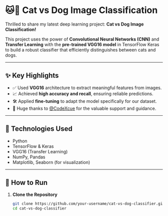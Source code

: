 # 🐱🐶 Cat vs Dog Image Classification

Thrilled to share my latest deep learning project: **Cat vs Dog Image Classification!**

This project uses the power of **Convolutional Neural Networks (CNN)** and **Transfer Learning** with the **pre-trained VGG16 model** in TensorFlow Keras to build a robust classifier that efficiently distinguishes between cats and dogs.

---

## ✨ Key Highlights

- ✅ Used **VGG16** architecture to extract meaningful features from images.
- 📈 Achieved **high accuracy and recall**, ensuring reliable predictions.
- 🛠️ Applied **fine-tuning** to adapt the model specifically for our dataset.
- 🙌 Huge thanks to [@CodeXcue](https://lnkd.in/djW4FY_Q) for the valuable support and guidance.

---

## 🧠 Technologies Used

- Python
- TensorFlow & Keras
- VGG16 (Transfer Learning)
- NumPy, Pandas
- Matplotlib, Seaborn (for visualization)

---

## 🚀 How to Run

1. **Clone the Repository**
   ```bash
   git clone https://github.com/your-username/cat-vs-dog-classifier.git
   cd cat-vs-dog-classifier
